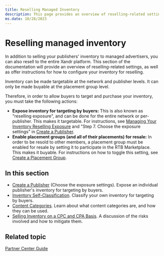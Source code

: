 ```yaml
---
title: Reselling Managed Inventory
description: This page provides an overview of reselling-related settings, as well as offer instructions for how to configure your inventory for reselling.
ms.date: 10/28/2023
---
```



# Reselling managed inventory


In addition to selling your publishers' inventory to managed
advertisers, you can also resell to the entire
Xandr platform. This section of the
documentation will provide an overview of reselling-related settings, as
well as offer instructions for how to configure your inventory for
reselling.

Inventory can be made targetable at the network and publisher levels. It
can only be made buyable at the placement group level.

Therefore, in order to allow buyers to target and purchase your
inventory, you must take the following actions:

- **Expose inventory for targeting by buyers:** This is also known as
  "reselling exposure", and can be done for the entire network or
  per-publisher. This makes it targetable. For instructions, see [Managing Your Inventory Reselling Exposure](managing-your-inventory-reselling-exposure.md) and
  "Step 7. Choose the exposure settings" in [Create a Publisher](create-a-publisher.md).
- **Enable placement groups (and all of their placements) for resale:**
  In order to be resold to other members, a placement group must be
  enabled for resale by setting it to participate in the RTB
  Marketplace. This makes it buyable. For instructions on how to toggle
  this setting, see [Create a Placement Group](create-a-placement-group.md).

## In this section

- [Create a Publisher](create-a-publisher.md)
  (Choose the exposure settings). Expose an individual publisher's
  inventory for targeting by buyers.
- [Inventory Self-Classification](inventory-self-classification.md). Classify your own inventory for targeting by
  buyers.
- [Content Categories](content-categories.md).
  Learn about what content categories are, and how they can be used.
- [Selling Inventory on a CPC and CPA Basis](selling-inventory-on-a-cpc-and-cpa-basis.md). A
  discussion of the risks involved and how to mitigate them.

## Related topic

  [Partner Center Guide](partner-center-guide.md)